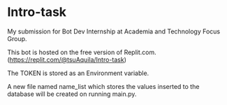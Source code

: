 # Intro-task
My submission for Bot Dev Internship at Academia and Technology Focus Group.


This bot is hosted on the free version of Replit.com. (https://replit.com/@tsuAquila/Intro-task)

The TOKEN is stored as an Environment variable.

A new file named name_list which stores the values inserted to the database will be created on running main.py.
